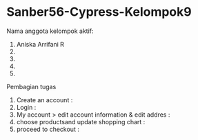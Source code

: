 # Sanber56-Cypress-Kelompok9
Nama anggota kelompok aktif:
1. Aniska Arrifani R
2. 
3. 
4. 
5.

Pembagian tugas
1. Create an account :
2. Login :
3. My account > edit account information & edit addres :
4. choose productsand update shopping chart : 
5. proceed to checkout :